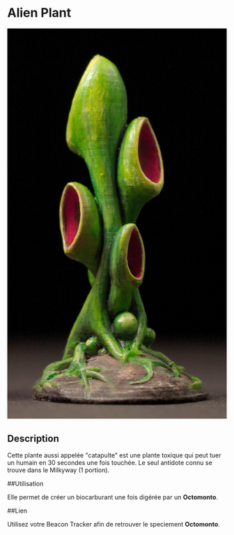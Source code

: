 # Alien Plant

![Plant](/plant.jpg)

## Description
Cette plante aussi appelée "catapulte" est une plante toxique qui peut tuer un humain en 30 secondes une fois touchée.
Le seul antidote connu se trouve dans le Milkyway (1 portion).

##Utilisation

Elle permet de créer un biocarburant une fois digérée par un **Octomonto**.

##Lien

Utilisez votre Beacon Tracker afin de retrouver le speciement **Octomonto**.
